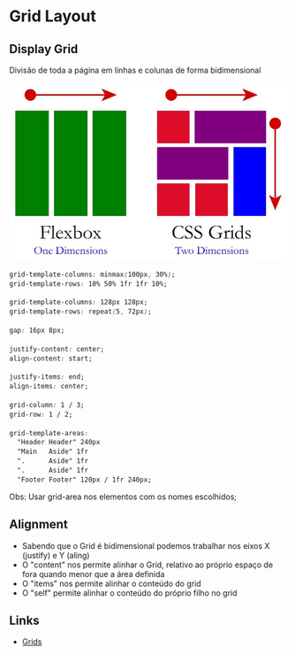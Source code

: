 # Grid Layout

## Display Grid

Divisão de toda a página em linhas e colunas de forma bidimensional

<img src="./images/flex-vs-grid.jpg" alt="flex vs grid" width="560">

```css
grid-template-columns: minmax(100px, 30%);
grid-template-rows: 10% 50% 1fr 1fr 10%;

grid-template-columns: 128px 128px;
grid-template-rows: repeat(5, 72px);

gap: 16px 8px;

justify-content: center;
align-content: start;

justify-items: end;
align-items: center;

grid-column: 1 / 3;
grid-row: 1 / 2;

grid-template-areas:
  "Header Header" 240px
  "Main   Aside" 1fr
  ".      Aside" 1fr
  ".      Aside" 1fr
  "Footer Footer" 120px / 1fr 240px;
```

Obs: Usar grid-area nos elementos com os nomes escolhidos;

## Alignment

- Sabendo que o Grid é bidimensional podemos trabalhar nos eixos X (justify) e Y (aling)
- O "content" nos permite alinhar o Grid, relativo ao próprio espaço de fora quando menor que a área definida
- O "items" nos permite alinhar o conteúdo do grid
- O "self" permite alinhar o conteúdo do próprio filho no grid

## Links

- [Grids](https://developer.mozilla.org/en-US/docs/Learn/CSS/CSS_layout/Grids)
